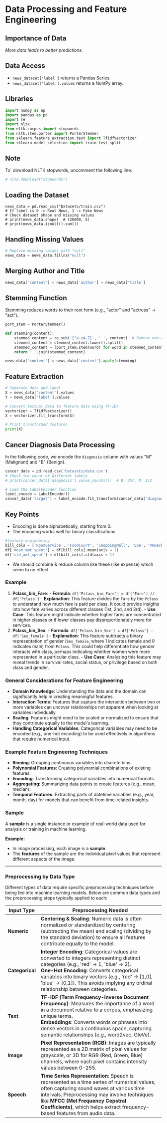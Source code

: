 # Data Processing and Feature Engineering

## Importance of Data
*More data leads to better predictions.*

## Data Access
- `news_dataset['label']` returns a Pandas Series.
- `news_dataset['label'].values` returns a NumPy array.

## Libraries
```python
import numpy as np 
import pandas as pd
import re
import nltk
from nltk.corpus import stopwords
from nltk.stem.porter import PorterStemmer
from sklearn.feature_extraction.text import TfidfVectorizer
from sklearn.model_selection import train_test_split
```
## Note
To` download NLTK stopwords, uncomment the following line:
``` py
# nltk.download("stopwords")
```
## Loading the Dataset
```
news_data = pd.read_csv("Datasets/train.csv")
# If label is 0 -> Real News, 1 -> Fake News
# Check dataset shape and missing values
# print(news_data.shape)  # (20800, 5)
# print(news_data.isnull().sum())
```
## Handling Missing Values
``` py
# Replace missing values with "null"
news_data = news_data.fillna("null")
```
## Merging Author and Title
``` py
news_data['content'] = news_data['author'] + news_data['title']
```
## Stemming Function
Stemming reduces words to their root form (e.g., "actor" and "actress" → "act").


``` py
port_stem = PorterStemmer()

def stemming(content):
    stemmed_content = re.sub('[^a-zA-Z]', ' ', content)  # Remove non-alphabetic characters
    stemmed_content = stemmed_content.lower().split()
    stemmed_content = [port_stem.stem(word) for word in stemmed_content if word not in stopwords.words('english')]  # Remove stopwords
    return ' '.join(stemmed_content)

news_data['content'] = news_data['content'].apply(stemming)
```
## Feature Extraction
``` py
# Separate data and label
X = news_data['content'].values
Y = news_data['label'].values

# Convert textual data to feature data using TF-IDF
vectorizer = TfidfVectorizer()
X = vectorizer.fit_transform(X)

# Print transformed features
print(X)

```
## Cancer Diagnosis Data Processing
In the following code, we encode the `diagnosis` column with values "M" (Malignant) and "B" (Benign).
``` py
cancer_data = pd.read_csv('Datasets/data.csv')
# Check the count of different labels
# print(cancer_data['diagnosis'].value_counts())  # B: 357, M: 212

# Load the LabelEncoder function
label_encode = LabelEncoder()
cancer_data['target'] = label_encode.fit_transform(cancer_data['diagnosis'])

```
## Key Points
- Encoding is done alphabetically, starting from 0.
- The encoding works well for binary classifications.


``` py
#feature engineering
bill_cols = ['RoomService', 'FoodCourt', 'ShoppingMall', 'Spa', 'VRDeck']
df['mean_amt_spent'] = df[bill_cols].mean(axis = 1)
df['std_amt_spent'] = df[bill_cols].std(axis = 1) 
```
-  We should combine & reduce column like these (like expense) which seem to no effect




### Example

  1. **Pclass_bin_Fare**:
    - **Formula**: `df['Pclass_bin_Fare'] = df['Fare'] // df['Pclass']`
    - **Explanation**: This feature divides the `Fare` by the `Pclass` to understand how much fare is paid per class. It could provide insights into how fare varies across different classes (1st, 2nd, and 3rd).
    - **Use Case**: This feature might indicate whether higher fares are concentrated in higher classes or if lower classes pay disproportionately more for services.
  2. **Pclass_bin_Sex**:
    - **Formula**: `df['Pclass_bin_Sex'] = df['Pclass'] - df['Sex_female']`
    - **Explanation**: This feature subtracts a binary representation of gender (`Sex_female`, where 1 indicates female and 0 indicates male) from `Pclass`. This could help differentiate how gender interacts with class, perhaps indicating whether women were more represented in a particular class.
    - **Use Case**: Analyzing this feature may reveal trends in survival rates, social status, or privilege based on both class and gender.
### General Considerations for Feature Engineering

  - **Domain Knowledge**: Understanding the data and the domain can significantly help in creating meaningful features.
  - **Interaction Terms**: Features that capture the interaction between two or more variables can uncover relationships not apparent when looking at variables individually.
  - **Scaling**: Features might need to be scaled or normalized to ensure that they contribute equally to the model's learning.
  - **Handling Categorical Variables**: Categorical variables may need to be encoded (e.g., one-hot encoding) to be used effectively in algorithms that require numerical input.
### Example Feature Engineering Techniques

  - **Binning**: Grouping continuous variables into discrete bins.
  - **Polynomial Features**: Creating polynomial combinations of existing features.
  - **Encoding**: Transforming categorical variables into numerical formats.
  - **Aggregating**: Summarizing data points to create features (e.g., mean, median).
  - **Temporal Features**: Extracting parts of datetime variables (e.g., year, month, day) for models that can benefit from time-related insights.









### **Sample**  
A **sample** is a single instance or example of real-world data used for analysis or training in machine learning. 

**Example:**  
- In image processing, each image is a **sample**.  
- The **features** of the sample are the individual pixel values that represent different aspects of the image.

---

### **Preprocessing by Data Type**

Different types of data require specific preprocessing techniques before being fed into machine learning models. Below are common data types and the preprocessing steps typically applied to each:

| **Input Type**  | **Preprocessing Needed** |
|-----------------|--------------------------|
| **Numeric**     | **Centering & Scaling**: Numeric data is often normalized or standardized by centering (subtracting the mean) and scaling (dividing by the standard deviation) to ensure all features contribute equally to the model. |
| **Categorical** | **Integer Encoding**: Categorical values are converted to integers representing distinct categories (e.g., 'red' → 1, 'blue' → 2). <br> **One-Hot Encoding**: Converts categorical variables into binary vectors (e.g., 'red' → [1,0], 'blue' → [0,1]). This avoids implying any ordinal relationship between categories. |
| **Text**        | **TF-IDF (Term Frequency-Inverse Document Frequency)**: Measures the importance of a word in a document relative to a corpus, emphasizing unique terms. <br> **Embeddings**: Converts words or phrases into dense vectors in a continuous space, capturing semantic relationships (e.g., word2vec, GloVe). |
| **Image**       | **Pixel Representation (RGB)**: Images are typically represented as a 2D matrix of pixel values for grayscale, or 3D for RGB (Red, Green, Blue) channels, where each pixel contains intensity values between 0-255. |
| **Speech**      | **Time Series Representation**: Speech is represented as a time series of numerical values, often capturing sound waves at various time intervals. Preprocessing may involve techniques like **MFCC (Mel Frequency Cepstral Coefficients)**, which helps extract frequency-based features from audio data. |
